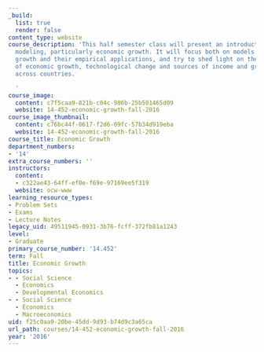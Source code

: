 ```yaml
---
_build:
  list: true
  render: false
content_type: website
course_description: 'This half semester class will present an introduction to macroeconomic
  modeling, particularly economic growth. It will focus both on models of economic
  growth and their empirical applications, and try to shed light on the mechanics
  of economic growth, technological change and sources of income and growth differences
  across countries.

  '
course_image:
  content: c7f5caa9-821b-c04c-986b-25b501465d09
  website: 14-452-economic-growth-fall-2016
course_image_thumbnail:
  content: c76bc44f-0617-f2d6-09fc-57b34d919eba
  website: 14-452-economic-growth-fall-2016
course_title: Economic Growth
department_numbers:
- '14'
extra_course_numbers: ''
instructors:
  content:
  - c322ae43-64ff-ef0e-f69e-97169ee5f319
  website: ocw-www
learning_resource_types:
- Problem Sets
- Exams
- Lecture Notes
legacy_uid: 49511945-0931-3b76-fcff-372fb81a1243
level:
- Graduate
primary_course_number: '14.452'
term: Fall
title: Economic Growth
topics:
- - Social Science
  - Economics
  - Developmental Economics
- - Social Science
  - Economics
  - Macroeconomics
uid: f25c0aa9-20be-45dd-9d93-b74d9c3a65ca
url_path: courses/14-452-economic-growth-fall-2016
year: '2016'
---
```

